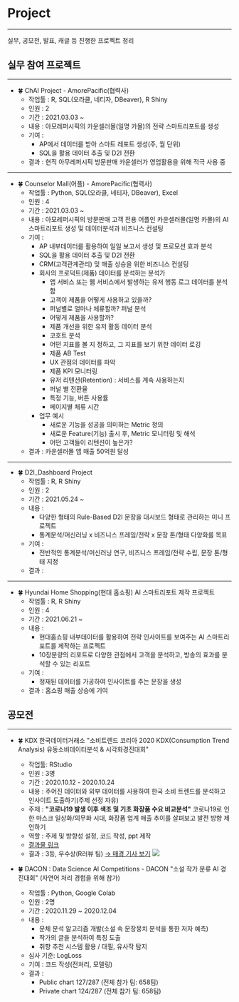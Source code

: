 # Project
---
실무, 공모전, 발표, 캐글 등 진행한 프로젝트 정리

## 실무 참여 프로젝트
---
- 🍀 ChAI Project  - AmorePacific(협력사)
  - 작업툴 : R, SQL(오라클, 네티자, DBeaver), R Shiny
  - 인원 : 2
  - 기간 : 2021.03.03 ~  
  - 내용 : 아모레퍼시픽의 카운셀러몰(일명 카몰)의 전략 스마트리포트를 생성
  - 기여 : 
    - AP에서 데이터를 받아 스마트 레포트 생성(주, 월 단위)
    - SQL을 활용 데이터 추출 및 D2I 전환
  - 결과 : 현직 아무레퍼시픽 방문판매 카운셀러가 영업활용을 위해 적극 사용 중 
---
- 🍀 Counselor Mall(어플)  - AmorePacific(협력사)
  - 작업툴 : Python, SQL(오라클, 네티자, DBeaver), Excel
  - 인원 : 4
  - 기간 : 2021.03.03 ~  
  - 내용 : 아모레퍼시픽의 방문판매 고객 전용 어플인 카운셀러몰(일명 카몰)의 AI 스마트리포트 생성 및 데이터분석과 비즈니스 컨설팅 
  - 기여 : 
    - AP 내부데이터를 활용하여 일일 보고서 생성 및 프로모션 효과 분석
    - SQL을 활용 데이터 추출 및 D2I 전환
    - CRM(고객관계관리) 및 매출 상승을 위한 비즈니스 컨설팅 
    - 회사의 프로덕트(제품) 데이터를 분석하는 분석가
      - 앱 서비스 또는 웹 서비스에서 발생하는 유저 행동 로그 데이터를 분석함
      - 고객이 제품을 어떻게 사용하고 있을까?
      - 퍼널별로 얼마나 체류할까? 퍼널 분석
      - 어떻게 제품을 사용할까?
      - 제품 개선을 위한 유저 활동 데이터 분석
      - 코호트 분석
      - 어떤 지표를 볼 지 정하고, 그 지표를 보기 위한 데이터 로깅
      - 제품 AB Test
      - UX 관점의 데이터를 파악
      - 제품 KPI 모니터링
      - 유저 리텐션(Retention) : 서비스를 계속 사용하는지
      - 퍼널 별 전환율
      - 특정 기능, 버튼 사용률
      - 페이지별 체류 시간
    - 업무 예시
      - 새로운 기능을 성공을 의미하는 Metric 정의
      - 새로운 Feature(기능) 출시 후, Metric 모니터링 및 해석
      - 어떤 고객들이 리텐션이 높은가?
  - 결과 : 카운셀러몰 앱 매출 50억원 달성 
---
- 🍀 D2I_Dashboard Project
  - 작업툴 : R, R Shiny
  - 인원 : 2
  - 기간 : 2021.05.24 ~  
  - 내용 : 
    - 다양한 형태의 Rule-Based D2I 문장을 대시보드 형태로 관리하는 미니 프로젝트
    - 통계분석/머신러닝 x 비즈니스 프레임/전략 x 문장 톤/형태 다양화를 목표
  - 기여 : 
    - 전반적인 통계분석/머신러닝 연구, 비즈니스 프레임/전략 수립, 문장 톤/형태 지정
  - 결과 : 
---
- 🍀 Hyundai Home Shopping(현대 홈쇼핑) AI 스마트리포트 제작 프로젝트
  - 작업툴 : R, R Shiny
  - 인원 : 4
  - 기간 : 2021.06.21 ~  
  - 내용 : 
    - 현대홈쇼핑 내부데이터를 활용하여 전략 인사이트를 보여주는 AI 스마트리포트를 제작하는 프로젝트 
    - 10장분량의 리포트로 다양한 관점에서 고객을 분석하고, 방송의 효과를 분석할 수 있는 리포트 
  - 기여 : 
    - 정재된 데이터를 가공하여 인사이트를 주는 문장을 생성  
  - 결과 : 홈쇼핑 매출 상승에 기여

## 공모전  
---
- 🍀 KDX 한국데이터거래소 "소비트렌드 코리아 2020 KDX(Consumption Trend Analysis) 유동소비데이터분석 & 시각화경진대회"
  + 작업툴: RStudio 
  + 인원 : 3명 
  + 기간 : 2020.10.12 - 2020.10.24
  + 내용 : 주어진 데이터와 외부 데이터를 사용하여 한국 소비 트렌드를 분석하고 인사이트 도출하기(주제 선정 자유)  
  + 주제 : **"코로나19 발생 이후 색조 및 기초 화장품 수요 비교분석"**
            코로나19로 인한 마스크 일상화/의무화 시대, 화장품 업계 매출 추이를 살펴보고 발전 방향 제언하기
  + 역할 : 주제 및 방향성 설정, 코드 작성, ppt 제작           
  + [결과물 링크](KDX_project/README.md)
  + 결과 : 3등, 우수상(R러뷰 팀) [→ 매경 기사 보기](https://www.mk.co.kr/news/it/view/2020/11/1187287/)
  ![](image/)
  
- 🍀 DACON : Data Science AI Competitions - DACON "소설 작가 분류 AI 경진대회"
  (자연어 처리 경험을 위해 참가) 
  - 작업툴 : Python, Google Colab
  - 인원 : 2명
  - 기간 : 2020.11.29 ~ 2020.12.04 
  - 내용 : 
    + 문체 분석 알고리즘 개발(소설 속 문장뭉치 분석을 통한 저자 예측)
    + 작가의 글을 분석하여 특징 도출
    + 취향 추천 시스템 활용 / 대필, 유사작 탐지
  - 심사 기준: LogLoss  
  - 기여 : 코드 작성(전처리, 모델링) 
  - 결과 : 
    + Public chart 127/287 (전체 참가 팀: 658팀) 
    + Private chart 124/287 (전체 참가 팀: 658팀)
